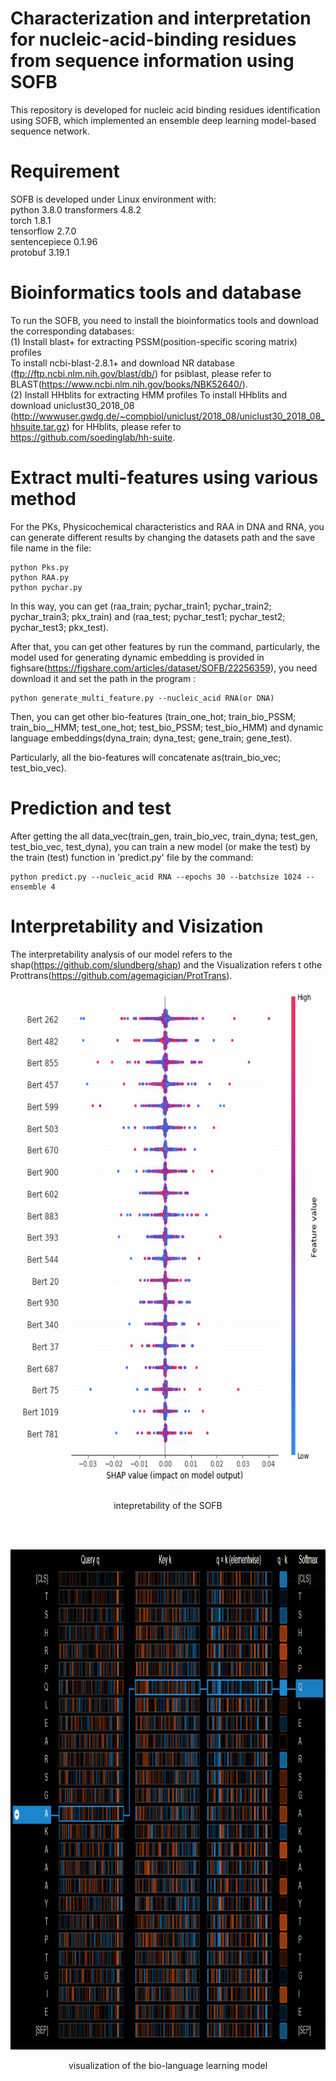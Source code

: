 # Characterization and interpretation for nucleic-acid-binding residues from sequence information using SOFB  
This repository is developed for nucleic acid binding residues identification using SOFB, which implemented an ensemble deep learning model-based sequence network.  

# Requirement  
SOFB is developed under Linux environment with:  
python  3.8.0
transformers  4.8.2  
torch  1.8.1  
tensorflow  2.7.0  
sentencepiece 0.1.96  
protobuf  3.19.1

# Bioinformatics tools and database   
To run the SOFB, you need to install the bioinformatics tools and download the corresponding databases:  
(1) Install blast+ for extracting PSSM(position-specific scoring matrix) profiles  
To install ncbi-blast-2.8.1+ and download NR database (ftp://ftp.ncbi.nlm.nih.gov/blast/db/) for psiblast, please refer to BLAST(https://www.ncbi.nlm.nih.gov/books/NBK52640/).  
(2) Install HHblits for extracting HMM profiles
To install HHblits and download uniclust30_2018_08 (http://wwwuser.gwdg.de/~compbiol/uniclust/2018_08/uniclust30_2018_08_hhsuite.tar.gz) for HHblits, please refer to https://github.com/soedinglab/hh-suite.


# Extract multi-features using various method  
For the PKs, Physicochemical characteristics and RAA in DNA and RNA, you can generate different results by changing the datasets path and the save file name in the file:  
```
python Pks.py 
python RAA.py 
python pychar.py 
```
In this way, you can get (raa_train; pychar_train1; pychar_train2; pychar_train3; pkx_train) and (raa_test; pychar_test1; pychar_test2; pychar_test3; pkx_test).  

After that, you can get other features by run the command, particularly, the model used for generating dynamic embedding is provided in fighsare(https://figshare.com/articles/dataset/SOFB/22256359), you need download it and set the path in the program :  
```
python generate_multi_feature.py --nucleic_acid RNA(or DNA)
```
Then, you can get other bio-features (train_one_hot; train_bio_PSSM; train_bio__HMM; test_one_hot; test_bio_PSSM; test_bio_HMM) and dynamic language embeddings(dyna_train; dyna_test; gene_train; gene_test).  

Particularly, all the bio-features will concatenate as(train_bio_vec; test_bio_vec).
# Prediction and test 
After getting the all data_vec(train_gen, train_bio_vec, train_dyna; test_gen, test_bio_vec, test_dyna), you can train a new model (or make the test) by the train (test) function in  'predict.py' file by the command:  
```
python predict.py --nucleic_acid RNA --epochs 30 --batchsize 1024 --ensemble 4
```

# Interpretability  and Visization
The interpretability analysis of our model refers to the shap(https://github.com/slundberg/shap) and the Visualization refers t othe Prottrans(https://github.com/agemagician/ProtTrans).

<p align="center">
  <img width="600" height=800 src="intepretability.png">
  <p align="center">intepretability of the SOFB</p><br><br>
</p>
  
<p align="center">
  <img width="700" height=800 src="visualization.png">
  <p align="center">visualization of the bio-language learning model</p><br><br>
</p>
